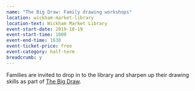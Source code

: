 ```yaml
---
name: "The Big Draw: Family drawing workshops"
location: wickham-market-library
location-text: Wickham Market Library
event-start-date: 2019-10-19
event-start-time: 1000
event-end-time: 1630
event-ticket-price: free
event-category: half-term
breadcrumb: y
---
```


Families are invited to drop in to the library and sharpen up their drawing skills as part of [The Big Draw](https://thebigdraw.org/).

